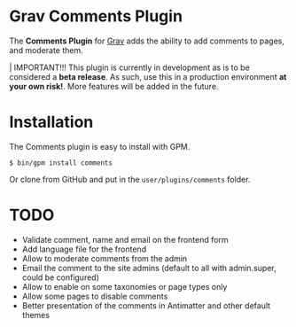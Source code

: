 # Grav Comments Plugin

The **Comments Plugin** for [Grav](http://github.com/getgrav/grav) adds the ability to add comments to pages, and moderate them.

| IMPORTANT!!! This plugin is currently in development as is to be considered a **beta release**.  As such, use this in a production environment **at your own risk!**. More features will be added in the future.

# Installation

The Comments plugin is easy to install with GPM.

```
$ bin/gpm install comments
```

Or clone from GitHub and put in the `user/plugins/comments` folder.

# TODO

- Validate comment, name and email on the frontend form
- Add language file for the frontend
- Allow to moderate comments from the admin
- Email the comment to the site admins (default to all with admin.super, could be configured)
- Allow to enable on some taxonomies or page types only
- Allow some pages to disable comments
- Better presentation of the comments in Antimatter and other default themes